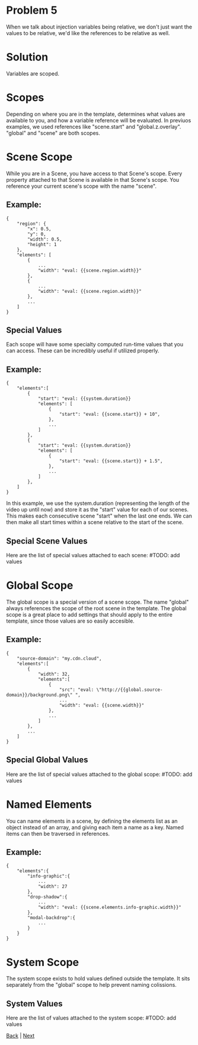 # Problem 5

When we talk about injection variables being relative, we don't just want the values to be relative, we'd like the references to be relative as well.


# Solution

Variables are scoped.


# Scopes

Depending on where you are in the template, determines what values are available to you, and how a variable reference will be evaluated.  In previuos examples, we used references like "scene.start" and "global.z.overlay".  "global" and "scene" are both scopes.


# Scene Scope

While you are in a Scene, you have access to that Scene's scope.  Every property attached to that Scene is available in that Scene's scope.  You reference your current scene's scope with the name "scene".

## Example:
    {
        "region": {
            "x": 0.5,
            "y": 0,
            "width": 0.5,
            "height": 1
        },
        "elements": [
            {
                ...
                "width": "eval: {{scene.region.width}}"
            },
            {
                ...
                "width": "eval: {{scene.region.width}}"
            },
            ...
        ]
    }

## Special Values

Each scope will have some specialty computed run-time values that you can access.  These can be incredibly useful if utilized properly.

## Example:

    {
        "elements":[
            {
                "start": "eval: {{system.duration}}
                "elements": [
                    {
                        "start": "eval: {{scene.start}} + 10",
                    },
                    ...
                ]
            },
            {
                "start": "eval: {{system.duration}}
                "elements": [
                    {
                        "start": "eval: {{scene.start}} + 1.5",
                    },
                    ...
                ]
            },
        ]
    }

In this example, we use the system.duration (representing the length of the video up until now) and store it as the "start" value for each of our scenes.  This makes each consecutive scene "start" when the last one ends.  We can then make all start times within a scene relative to the start of the scene.

## Special Scene Values

Here are the list of special values attached to each scene:
    #TODO: add values


# Global Scope

The global scope is a special version of a scene scope.  The name "global" always references the scope of the root scene in the template.  The global scope is a great place to add settings that should apply to the entire template, since those values are so easily accesible.

## Example:

    {
        "source-domain": "my.cdn.cloud",
        "elements":[
            {
                "width": 32,
                "elements":[
                    {
                        "src": "eval: \"http://{{global.source-domain}}/background.png\" ",
                        ...
                        "width": "eval: {{scene.width}}"
                    },
                    ...
                ]
            },
            ...
        ]
    }

## Special Global Values
Here are the list of special values attached to the global scope:
    #TODO: add values


# Named Elements

You can name elements in a scene, by defining the elements list as an object instead of an array, and giving each item a name as a key.  Named items can then be traversed in references.

## Example:

    {
        "elements":{
            "info-graphic":{
                ...
                "width": 27
            },
            "drop-shadow":{
                ...
                "width": "eval: {{scene.elements.info-graphic.width}}"
            },
            "modal-backdrop":{
                ...
            }
        }
    }


# System Scope

The system scope exists to hold values defined outside the template.  It sits separately from the "global" scope to help prevent naming colissions.

## System Values
Here are the list of values attached to the system scope:
    #TODO: add values


[Back](https://github.com/CobaltBlueDW/ShotstackElements) | [Next](https://github.com/CobaltBlueDW/ShotstackElements/tree/main/examples/example6)